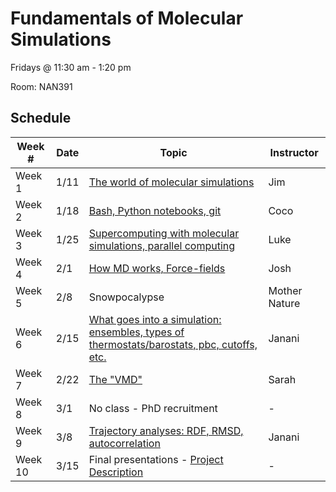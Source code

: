 # Fundamentals of Molecular Simulations

Fridays @ 11:30 am - 1:20 pm

Room: NAN391

## Schedule

|Week #  | Date  | Topic | Instructor |
|---|---|---|---|
|Week 1 | 1/11 | [The world of molecular simulations](Lectures/week1) | Jim |
|Week 2 | 1/18 | [Bash, Python notebooks, git](Lectures/week2) | Coco |
|Week 3 | 1/25 | [Supercomputing with molecular simulations, parallel computing](Lectures/week3) | Luke |
|Week 4 | 2/1 | [How MD works, Force-fields](Lectures/week4) | Josh |
|Week 5 | 2/8 | Snowpocalypse | Mother Nature |
|Week 6 | 2/15 | [What goes into a simulation: ensembles, types of thermostats/barostats, pbc, cutoffs, etc.](Lectures/week6) | Janani |
|Week 7 | 2/22 | [The "VMD"](Lectures/week7) | Sarah |
|Week 8 | 3/1 | No class - PhD recruitment | - |
|Week 9 | 3/8 | [Trajectory analyses: RDF, RMSD, autocorrelation](Lectures/week9) | Janani |
|Week 10 | 3/15 | Final presentations - [Project Description](Final_Project/) | - |
